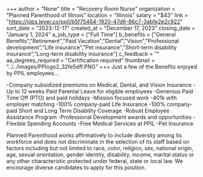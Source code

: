 +++
author = "None"
title = "Recovery Room Nurse"
organization = "Planned Parenthood of Illinois"
location = "Illinois"
salary = "$43"
link = "https://jobs.lever.co/ppil/b5f75464-1920-47d6-86c7-3abfe2e2c922"
sort_date = "2023-12-17"
created_at = "December 17, 2023"
closing_date = "January 1, 2024"
a_job_type = ["Full Time"]
b_benefits = ["General Benefits","Retirement","Paid Vacation","Dental","Vision","Professional development","Life insurance","Pet insurance","Short-term disability insurance","Long-term disability insurance"]
c_feedback = ""
aa_degrees_required = "Certification required"
thumbnail = "../../images/PPlogo2_32fe5dff.PNG"
+++
Just a few of the Benefits enjoyed by PPIL employees…

-Company subsidized premiums on Medical, Dental, and Vision Insurance
-Up to 12 weeks Paid Parental Leave for eligible employees
-Generous Paid Time Off (PTO) and paid holidays
-Mission focused work
-401k with employer matching
-100% company-paid Life Insurance
-100% company-paid Short and Long Term Disability Coverage
-Robust Employee Assistance Program
-Professional Development awards and opportunities
-Flexible Spending Accounts
-Free Medical Services at PPIL
-Pet Insurance

Planned Parenthood works affirmatively to include diversity among its workforce and does not discriminate in the selection of its staff based on factors including but not limited to race, color, religion, sex, national origin, age, sexual orientation, gender identity, disability, income, marital status or any other characteristic protected under federal, state or local law.  We encourage diverse candidates to apply for this position.